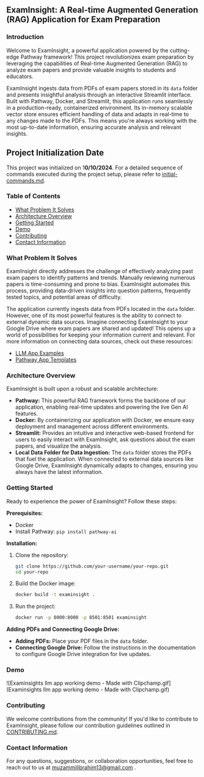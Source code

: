 ## ExamInsight: A Real-time Augmented Generation (RAG) Application for Exam Preparation

### Introduction

Welcome to ExamInsight, a powerful application powered by the cutting-edge Pathway framework! This project revolutionizes exam preparation by leveraging the capabilities of Real-time Augmented Generation (RAG) to analyze exam papers and provide valuable insights to students and educators.

ExamInsight ingests data from PDFs of exam papers stored in its `data` folder and presents insightful analysis through an interactive Streamlit interface. Built with Pathway, Docker, and Streamlit, this application runs seamlessly in a production-ready, containerized environment. Its in-memory scalable vector store ensures efficient handling of data and adapts in real-time to any changes made to the PDFs. This means you're always working with the most up-to-date information, ensuring accurate analysis and relevant insights.

## Project Initialization Date

This project was initialized on 1**0/10/2024**. For a detailed sequence of commands executed during the project setup, please refer to [initial-commands.md](./initial-commands.md).

### Table of Contents

* [What Problem It Solves](#what-problem-it-solves)
* [Architecture Overview](#architecture-overview)
* [Getting Started](#getting-started)
* [Demo](#demo)
* [Contributing](#contributing)
* [Contact Information](#contact-information)

### What Problem It Solves

ExamInsight directly addresses the challenge of effectively analyzing past exam papers to identify patterns and trends. Manually reviewing numerous papers is time-consuming and prone to bias. ExamInsight automates this process, providing data-driven insights into question patterns, frequently tested topics, and potential areas of difficulty.

The application currently ingests data from PDFs located in the `data` folder. However, one of its most powerful features is the ability to connect to external dynamic data sources. Imagine connecting ExamInsight to your Google Drive where exam papers are shared and updated! This opens up a world of possibilities for keeping your information current and relevant. For more information on connecting data sources, check out these resources:

* [LLM App Examples](https://github.com/pathwaycom/llm-app?tab=readme-ov-file#llm-app)
* [Pathway App Templates](https://pathway.com/app-templates)

### Architecture Overview

ExamInsight is built upon a robust and scalable architecture:

* **Pathway:** This powerful RAG framework forms the backbone of our application, enabling real-time updates and powering the live Gen AI features.
* **Docker:** By containerizing our application with Docker, we ensure easy deployment and management across different environments.
* **Streamlit:** Provides an intuitive and interactive web-based frontend for users to easily interact with ExamInsight, ask questions about the exam papers, and visualize the analysis.
* **Local Data Folder for Data Ingestion:** The `data` folder stores the PDFs that fuel the application. When connected to external data sources like Google Drive, ExamInsight dynamically adapts to changes, ensuring you always have the latest information.

### Getting Started

Ready to experience the power of ExamInsight? Follow these steps:

**Prerequisites:**

* Docker
* Install Pathway: `pip install pathway-ai`

**Installation:**

1. Clone the repository:
   ```bash
   git clone https://github.com/your-username/your-repo.git
   cd your-repo
   ```
2. Build the Docker image:
   ```bash
   docker build -t examinsight .
   ```
3. Run the project:
   ```bash
   docker run -p 8000:8000 -p 8501:8501 examinsight
   ```

**Adding PDFs and Connecting Google Drive:**

* **Adding PDFs:** Place your PDF files in the `data` folder.
* **Connecting Google Drive:** Follow the instructions in the documentation to configure Google Drive integration for live updates.

### Demo

![Examinsights llm app working demo - Made with Clipchamp.gif](Examinsights llm app working demo - Made with Clipchamp.gif)

### Contributing

We welcome contributions from the community! If you'd like to contribute to ExamInsight, please follow our contribution guidelines outlined in [CONTRIBUTING.md](vscode-webview://17q0p7vtbq3fvgfki2b6jucqnt08ngujmbct82opqjvfci10r8d9/CONTRIBUTING.md).

### Contact Information

For any questions, suggestions, or collaboration opportunities, feel free to reach out to us at [muzammilibrahim13@gmail.com]() .

